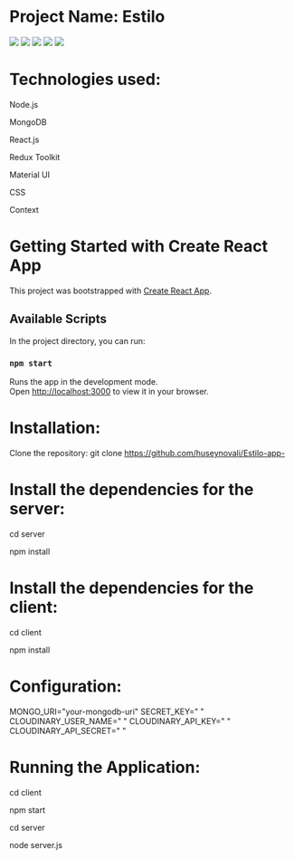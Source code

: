 # Project Name: Estilo
<img src="https://github.com/ZHumay/recipeApp/assets/114071477/16ec54be-fcb6-4ce3-9843-db641ae6a52a">

<img src="https://github.com/ZHumay/recipeApp/assets/114071477/ce54f8e8-98f2-49f6-8d75-c6a94498955f">

<img src="https://github.com/ZHumay/recipeApp/assets/114071477/2e43e311-7c6c-4a9e-a2dd-925640274acc">

<img src="https://github.com/ZHumay/recipeApp/assets/114071477/018160ed-b52a-41fe-aa46-ce3fcf4e5920">

<img src="https://github.com/ZHumay/recipeApp/assets/114071477/e7308edf-b6b0-4bde-8ca0-01c30c2eef54">

# Technologies used:
Node.js

MongoDB

React.js

Redux Toolkit

Material UI

CSS

Context

# Getting Started with Create React App
This project was bootstrapped with [Create React App](https://github.com/facebook/create-react-app).
## Available Scripts
In the project directory, you can run:
### `npm start`
Runs the app in the development mode.\
Open [http://localhost:3000](http://localhost:3000) to view it in your browser.

# Installation:
Clone the repository: git clone https://github.com/huseynovali/Estilo-app-


# Install the dependencies for the server:
cd server

npm install

# Install the dependencies for the client:
cd client

npm install

# Configuration:
MONGO_URI="your-mongodb-uri"
SECRET_KEY=" "
CLOUDINARY_USER_NAME=" "
CLOUDINARY_API_KEY=" "
CLOUDINARY_API_SECRET=" "

 # Running the Application:
cd client

npm start

cd server

node server.js

